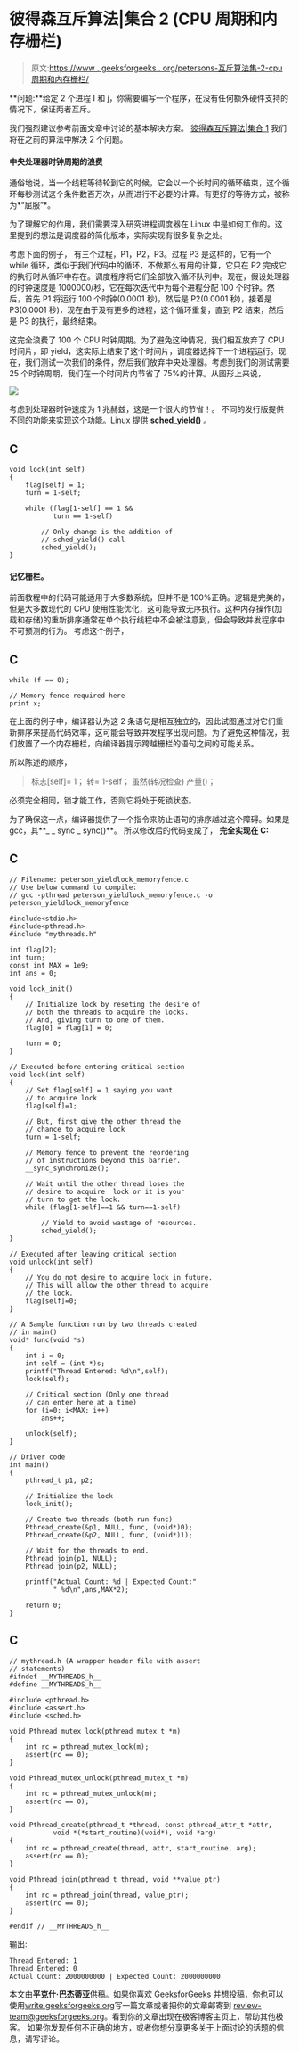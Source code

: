# 彼得森互斥算法|集合 2 (CPU 周期和内存栅栏)

> 原文:[https://www . geeksforgeeks . org/petersons-互斥算法集-2-cpu 周期和内存栅栏/](https://www.geeksforgeeks.org/petersons-algorithm-for-mutual-exclusion-set-2-cpu-cycles-and-memory-fence/)

**问题:**给定 2 个进程 I 和 j，你需要编写一个程序，在没有任何额外硬件支持的情况下，保证两者互斥。

我们强烈建议参考前面文章中讨论的基本解决方案。
[彼得森互斥算法|集合 1](https://www.geeksforgeeks.org/petersons-algorithm-for-mutual-exclusion-set-1/)
我们将在之前的算法中解决 2 个问题。

#### 中央处理器时钟周期的浪费

通俗地说，当一个线程等待轮到它的时候，它会以一个长时间的循环结束，这个循环每秒测试这个条件数百万次，从而进行不必要的计算。有更好的等待方式，被称为*“屈服”*。

为了理解它的作用，我们需要深入研究进程调度器在 Linux 中是如何工作的。这里提到的想法是调度器的简化版本，实际实现有很多复杂之处。

考虑下面的例子，
有三个过程，P1，P2，P3。过程 P3 是这样的，它有一个 while 循环，类似于我们代码中的循环，不做那么有用的计算，它只在 P2 完成它的执行时从循环中存在。调度程序将它们全部放入循环队列中。现在，假设处理器的时钟速度是 1000000/秒，它在每次迭代中为每个进程分配 100 个时钟。然后，首先 P1 将运行 100 个时钟(0.0001 秒)，然后是 P2(0.0001 秒)，接着是 P3(0.0001 秒)，现在由于没有更多的进程，这个循环重复，直到 P2 结束，然后是 P3 的执行，最终结束。

这完全浪费了 100 个 CPU 时钟周期。为了避免这种情况，我们相互放弃了 CPU 时间片，即 yield，这实际上结束了这个时间片，调度器选择下一个进程运行。现在，我们测试一次我们的条件，然后我们放弃中央处理器。考虑到我们的测试需要 25 个时钟周期，我们在一个时间片内节省了 75%的计算。从图形上来说，

![](img/862efc772d7c74d6af1c123eb3ce70db.png)

考虑到处理器时钟速度为 1 兆赫兹，这是一个很大的节省！。
不同的发行版提供不同的功能来实现这个功能。Linux 提供 **sched_yield()** 。

## C

```
void lock(int self)
{
    flag[self] = 1;
    turn = 1-self;

    while (flag[1-self] == 1 &&
           turn == 1-self)

        // Only change is the addition of
        // sched_yield() call
        sched_yield();
}
```

#### 记忆栅栏。

前面教程中的代码可能适用于大多数系统，但并不是 100%正确。逻辑是完美的，但是大多数现代的 CPU 使用性能优化，这可能导致无序执行。这种内存操作(加载和存储)的重新排序通常在单个执行线程中不会被注意到，但会导致并发程序中不可预测的行为。
考虑这个例子，

## C

```
while (f == 0);

// Memory fence required here
print x;
```

在上面的例子中，编译器认为这 2 条语句是相互独立的，因此试图通过对它们重新排序来提高代码效率，这可能会导致并发程序出现问题。为了避免这种情况，我们放置了一个内存栅栏，向编译器提示跨越栅栏的语句之间的可能关系。

所以陈述的顺序，

> 标志[self]= 1；
> 转= 1-self；
> 虽然(转况检查)
> 产量()；

必须完全相同，锁才能工作，否则它将处于死锁状态。

为了确保这一点，编译器提供了一个指令来防止语句的排序越过这个障碍。如果是 gcc，其**_ _ sync _ sync()**。
所以修改后的代码变成了，
**完全实现在 C:**

## C

```
// Filename: peterson_yieldlock_memoryfence.c
// Use below command to compile:
// gcc -pthread peterson_yieldlock_memoryfence.c -o peterson_yieldlock_memoryfence

#include<stdio.h>
#include<pthread.h>
#include "mythreads.h"

int flag[2];
int turn;
const int MAX = 1e9;
int ans = 0;

void lock_init()
{
    // Initialize lock by reseting the desire of
    // both the threads to acquire the locks.
    // And, giving turn to one of them.
    flag[0] = flag[1] = 0;

    turn = 0;
}

// Executed before entering critical section
void lock(int self)
{
    // Set flag[self] = 1 saying you want
    // to acquire lock
    flag[self]=1;

    // But, first give the other thread the
    // chance to acquire lock
    turn = 1-self;

    // Memory fence to prevent the reordering
    // of instructions beyond this barrier.
    __sync_synchronize();

    // Wait until the other thread loses the
    // desire to acquire  lock or it is your
    // turn to get the lock.
    while (flag[1-self]==1 && turn==1-self)

        // Yield to avoid wastage of resources.
        sched_yield();
}

// Executed after leaving critical section
void unlock(int self)
{
    // You do not desire to acquire lock in future.
    // This will allow the other thread to acquire
    // the lock.
    flag[self]=0;
}

// A Sample function run by two threads created
// in main()
void* func(void *s)
{
    int i = 0;
    int self = (int *)s;
    printf("Thread Entered: %d\n",self);
    lock(self);

    // Critical section (Only one thread
    // can enter here at a time)
    for (i=0; i<MAX; i++)
        ans++;

    unlock(self);
}

// Driver code
int main()
{   
    pthread_t p1, p2;

    // Initialize the lock
    lock_init();

    // Create two threads (both run func)
    Pthread_create(&p1, NULL, func, (void*)0);
    Pthread_create(&p2, NULL, func, (void*)1);

    // Wait for the threads to end.
    Pthread_join(p1, NULL);
    Pthread_join(p2, NULL);

    printf("Actual Count: %d | Expected Count:"
           " %d\n",ans,MAX*2);

    return 0;
}
```

## C

```
// mythread.h (A wrapper header file with assert
// statements)
#ifndef __MYTHREADS_h__
#define __MYTHREADS_h__

#include <pthread.h>
#include <assert.h>
#include <sched.h>

void Pthread_mutex_lock(pthread_mutex_t *m)
{
    int rc = pthread_mutex_lock(m);
    assert(rc == 0);
}

void Pthread_mutex_unlock(pthread_mutex_t *m)
{
    int rc = pthread_mutex_unlock(m);
    assert(rc == 0);
}

void Pthread_create(pthread_t *thread, const pthread_attr_t *attr,    
           void *(*start_routine)(void*), void *arg)
{
    int rc = pthread_create(thread, attr, start_routine, arg);
    assert(rc == 0);
}

void Pthread_join(pthread_t thread, void **value_ptr)
{
    int rc = pthread_join(thread, value_ptr);
    assert(rc == 0);
}

#endif // __MYTHREADS_h__
```

输出:

```
Thread Entered: 1
Thread Entered: 0
Actual Count: 2000000000 | Expected Count: 2000000000
```

本文由**平克什·巴杰蒂亚**供稿。如果你喜欢 GeeksforGeeks 并想投稿，你也可以使用[write.geeksforgeeks.org](https://write.geeksforgeeks.org)写一篇文章或者把你的文章邮寄到 review-team@geeksforgeeks.org。看到你的文章出现在极客博客主页上，帮助其他极客。
如果你发现任何不正确的地方，或者你想分享更多关于上面讨论的话题的信息，请写评论。